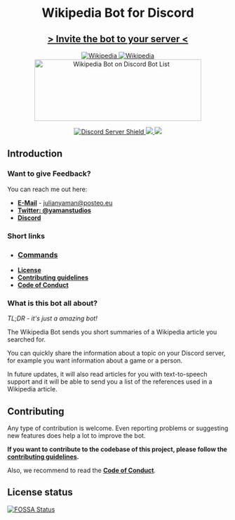 <h1 align="center"> Wikipedia Bot for Discord </h1>

<h2 align="center"> <a href="https://discordapp.com/oauth2/authorize?client_id=554751047030013953&scope=bot&permissions=3467328"> > Invite the bot to your server < </a></h2>

<p align="center">
<a href="https://discordbots.org/bot/554751047030013953" >
  <img src="https://discordbots.org/api/widget/554751047030013953.svg" alt="Wikipedia" />
</a>
<a href="https://bots.ondiscord.xyz/bots/554751047030013953">
    <img src="https://bots.ondiscord.xyz/bots/554751047030013953/embed?theme=dark&showGuilds=true" alt="Wikipedia" />
</a>
<a href="https://discordbotlist.com/bots/554751047030013953">
    <img width="380" height="140" 
        src="https://discordbotlist.com/bots/554751047030013953/widget" 
        alt="Wikipedia Bot on Discord Bot List">
</a>
</p>

<p align="center">
<a href="https://discord.gg/yAUmDNb">
    <img src="https://discordapp.com/api/guilds/358751806697897984/embed.png" alt="Discord Server Shield"/>
</a>
<a href="https://discordapp.com/oauth2/authorize?client_id=554751047030013953&scope=bot&permissions=3467328">
    <img src="https://img.shields.io/badge/Discord-Add%20Bot-7289DA.svg"/>
</a>
<a href="https://app.fossa.io/projects/git%2Bgithub.com%2FjulianYaman%2Fwikipedia-bot?ref=badge_shield" alt="FOSSA Status">
    <img src="https://app.fossa.io/api/projects/git%2Bgithub.com%2FjulianYaman%2Fwikipedia-bot.svg?type=shield"/>
</a>
</p>

## Introduction

### Want to give Feedback?
You can reach me out here:
- **[E-Mail](mailto:julianyaman@posteo.eu)** - julianyaman@posteo.eu 
- **[Twitter: @yamanstudios](https://twitter.com/yamanstudios)**
- **[Discord](https://discord.gg/yAUmDNb)**

### Short links

- ### [Commands](https://github.com/julianYaman/wikipedia-bot/blob/master/COMMANDS.md)
- **[License](https://github.com/julianYaman/wikipedia-bot/blob/master/LICENSE)**
- [**Contributing guidelines**](https://github.com/julianYaman/wikipedia-bot/blob/master/docs/CONTRIBUTING.md)
- [**Code of Conduct**](https://github.com/julianYaman/wikipedia-bot/blob/master/docs/CODE_OF_CONDUCT.md)

### What is this bot all about?

*TL;DR - it's just a amazing bot!*

The Wikipedia Bot sends you short summaries of a Wikipedia article you searched for. 

You can quickly share the information about a topic on your Discord server, for example you want information about a game or a person.

In future updates, it will also read articles for you with text-to-speech support and it will be able to send you a list of the references used in a Wikipedia article.


## Contributing

Any type of contribution is welcome. Even reporting problems or suggesting new features 
does help a lot to improve the bot.

**If you want to contribute to the codebase of this project, please follow the 
[contributing guidelines](https://github.com/julianYaman/wikipedia-bot/blob/master/docs/CONTRIBUTING.md).**

Also, we recommend to read the [**Code of Conduct**](https://github.com/julianYaman/wikipedia-bot/blob/master/docs/CODE_OF_CONDUCT.md).

## License status
[![FOSSA Status](https://app.fossa.io/api/projects/git%2Bgithub.com%2FjulianYaman%2Fwikipedia-bot.svg?type=large)](https://app.fossa.io/projects/git%2Bgithub.com%2FjulianYaman%2Fwikipedia-bot?ref=badge_large)
